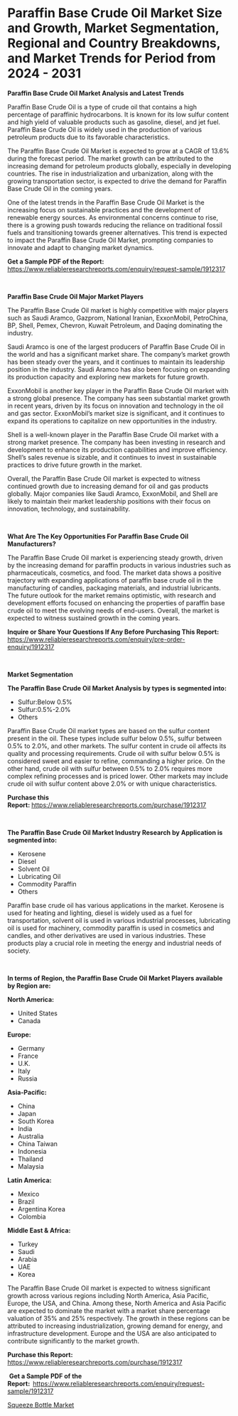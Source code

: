 <p><h1>Paraffin Base Crude Oil Market Size and Growth, Market Segmentation, Regional and Country Breakdowns, and Market Trends for Period from 2024 -  2031</h1></p><p><strong>Paraffin Base Crude Oil Market Analysis and Latest Trends</strong></p>
<p><p>Paraffin Base Crude Oil is a type of crude oil that contains a high percentage of paraffinic hydrocarbons. It is known for its low sulfur content and high yield of valuable products such as gasoline, diesel, and jet fuel. Paraffin Base Crude Oil is widely used in the production of various petroleum products due to its favorable characteristics.</p><p>The Paraffin Base Crude Oil Market is expected to grow at a CAGR of 13.6% during the forecast period. The market growth can be attributed to the increasing demand for petroleum products globally, especially in developing countries. The rise in industrialization and urbanization, along with the growing transportation sector, is expected to drive the demand for Paraffin Base Crude Oil in the coming years.</p><p>One of the latest trends in the Paraffin Base Crude Oil Market is the increasing focus on sustainable practices and the development of renewable energy sources. As environmental concerns continue to rise, there is a growing push towards reducing the reliance on traditional fossil fuels and transitioning towards greener alternatives. This trend is expected to impact the Paraffin Base Crude Oil Market, prompting companies to innovate and adapt to changing market dynamics.</p></p>
<p><strong>Get a Sample PDF of the Report:&nbsp;</strong> <a href="https://www.reliableresearchreports.com/enquiry/request-sample/1912317">https://www.reliableresearchreports.com/enquiry/request-sample/1912317</a></p>
<p>&nbsp;</p>
<p><strong>Paraffin Base Crude Oil Major Market Players</strong></p>
<p><p>The Paraffin Base Crude Oil market is highly competitive with major players such as Saudi Aramco, Gazprom, National Iranian, ExxonMobil, PetroChina, BP, Shell, Pemex, Chevron, Kuwait Petroleum, and Daqing dominating the industry.</p><p>Saudi Aramco is one of the largest producers of Paraffin Base Crude Oil in the world and has a significant market share. The company’s market growth has been steady over the years, and it continues to maintain its leadership position in the industry. Saudi Aramco has also been focusing on expanding its production capacity and exploring new markets for future growth.</p><p>ExxonMobil is another key player in the Paraffin Base Crude Oil market with a strong global presence. The company has seen substantial market growth in recent years, driven by its focus on innovation and technology in the oil and gas sector. ExxonMobil’s market size is significant, and it continues to expand its operations to capitalize on new opportunities in the industry.</p><p>Shell is a well-known player in the Paraffin Base Crude Oil market with a strong market presence. The company has been investing in research and development to enhance its production capabilities and improve efficiency. Shell’s sales revenue is sizable, and it continues to invest in sustainable practices to drive future growth in the market.</p><p>Overall, the Paraffin Base Crude Oil market is expected to witness continued growth due to increasing demand for oil and gas products globally. Major companies like Saudi Aramco, ExxonMobil, and Shell are likely to maintain their market leadership positions with their focus on innovation, technology, and sustainability.</p></p>
<p>&nbsp;</p>
<p><strong>What Are The Key Opportunities For Paraffin Base Crude Oil Manufacturers?</strong></p>
<p><p>The Paraffin Base Crude Oil market is experiencing steady growth, driven by the increasing demand for paraffin products in various industries such as pharmaceuticals, cosmetics, and food. The market data shows a positive trajectory with expanding applications of paraffin base crude oil in the manufacturing of candles, packaging materials, and industrial lubricants. The future outlook for the market remains optimistic, with research and development efforts focused on enhancing the properties of paraffin base crude oil to meet the evolving needs of end-users. Overall, the market is expected to witness sustained growth in the coming years.</p></p>
<p><strong>Inquire or Share Your Questions If Any Before Purchasing This Report:</strong> <a href="https://www.reliableresearchreports.com/enquiry/pre-order-enquiry/1912317">https://www.reliableresearchreports.com/enquiry/pre-order-enquiry/1912317</a></p>
<p>&nbsp;</p>
<p><strong>Market Segmentation</strong></p>
<p><strong>The Paraffin Base Crude Oil Market Analysis by types is segmented into:</strong></p>
<p><ul><li>Sulfur:Below 0.5%</li><li>Sulfur:0.5%-2.0%</li><li>Others</li></ul></p>
<p><p>Paraffin Base Crude Oil market types are based on the sulfur content present in the oil. These types include sulfur below 0.5%, sulfur between 0.5% to 2.0%, and other markets. The sulfur content in crude oil affects its quality and processing requirements. Crude oil with sulfur below 0.5% is considered sweet and easier to refine, commanding a higher price. On the other hand, crude oil with sulfur between 0.5% to 2.0% requires more complex refining processes and is priced lower. Other markets may include crude oil with sulfur content above 2.0% or with unique characteristics.</p></p>
<p><strong>Purchase this Report:&nbsp;</strong><a href="https://www.reliableresearchreports.com/purchase/1912317">https://www.reliableresearchreports.com/purchase/1912317</a></p>
<p>&nbsp;</p>
<p><strong>The Paraffin Base Crude Oil Market Industry Research by Application is segmented into:</strong></p>
<p><ul><li>Kerosene</li><li>Diesel</li><li>Solvent Oil</li><li>Lubricating Oil</li><li>Commodity Paraffin</li><li>Others</li></ul></p>
<p><p>Paraffin base crude oil has various applications in the market. Kerosene is used for heating and lighting, diesel is widely used as a fuel for transportation, solvent oil is used in various industrial processes, lubricating oil is used for machinery, commodity paraffin is used in cosmetics and candles, and other derivatives are used in various industries. These products play a crucial role in meeting the energy and industrial needs of society.</p></p>
<p>&nbsp;</p>
<p><strong>In terms of Region, the Paraffin Base Crude Oil Market Players available by Region are:</strong></p>
<p>
    <p> <strong> North America: </strong>
        <ul>
            <li>United States</li>
            <li>Canada</li>
        </ul>
        </p> 
    <p> <strong> Europe: </strong>
        <ul>
            <li>Germany</li>
            <li>France</li>
            <li>U.K.</li>
            <li>Italy</li>
            <li>Russia</li>
        </ul>
        </p> 
    <p> <strong> Asia-Pacific: </strong>
        <ul>
            <li>China</li>
            <li>Japan</li>
            <li>South Korea</li>
            <li>India</li>
            <li>Australia</li>
            <li>China Taiwan</li>
            <li>Indonesia</li>
            <li>Thailand</li>
            <li>Malaysia</li>
        </ul>
        </p> 
    <p> <strong> Latin America: </strong>
        <ul>
            <li>Mexico</li>
            <li>Brazil</li>
            <li>Argentina Korea</li>
            <li>Colombia</li>
        </ul>
        </p> 
    <p> <strong> Middle East & Africa: </strong>
        <ul>
            <li>Turkey</li>
            <li>Saudi</li>
            <li>Arabia</li>
            <li>UAE</li>
            <li>Korea</li>
        </ul>
    </p>
    </p>
<p><p>The Paraffin Base Crude Oil market is expected to witness significant growth across various regions including North America, Asia Pacific, Europe, the USA, and China. Among these, North America and Asia Pacific are expected to dominate the market with a market share percentage valuation of 35% and 25% respectively. The growth in these regions can be attributed to increasing industrialization, growing demand for energy, and infrastructure development. Europe and the USA are also anticipated to contribute significantly to the market growth.</p></p>
<p><strong>Purchase this Report: </strong><a href="https://www.reliableresearchreports.com/purchase/1912317">https://www.reliableresearchreports.com/purchase/1912317</a></p>
<p>&nbsp;<strong>Get a Sample PDF of the Report:&nbsp;&nbsp;</strong><a href="https://www.reliableresearchreports.com/enquiry/request-sample/1912317">https://www.reliableresearchreports.com/enquiry/request-sample/1912317</a></p>
<p><strong></strong></p>
<p><p><a href="https://full-wildebeest-80b.notion.site/Squeeze-Bottle-Market-Size-and-Growth-Market-Segmentation-Regional-and-Country-Breakdowns-and-Mar-301f5d5b4eb64d5ab69f62614ae239dd">Squeeze Bottle Market</a></p></p>
